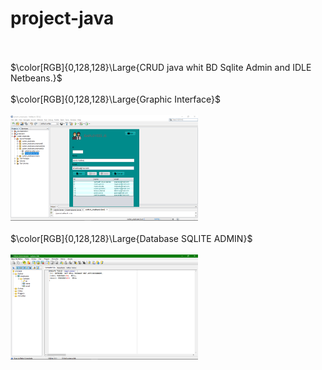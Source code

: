 # project-java
<br>
<br>
$\color[RGB]{0,128,128}\Large{CRUD java  whit BD Sqlite Admin and IDLE Netbeans.}$
<br>
<br>
$\color[RGB]{0,128,128}\Large{Graphic Interface}$
<br>
<br>
<img alt="Graphic Interfaz project" src="src/system_employees/means/interfaz.png" width="300" >
<br>
<br>
$\color[RGB]{0,128,128}\Large{Database SQLITE ADMIN}$
<br>
<br>
<img alt="database employees" src="src/system_employees/means/bd.png" width="300" >
<br>

